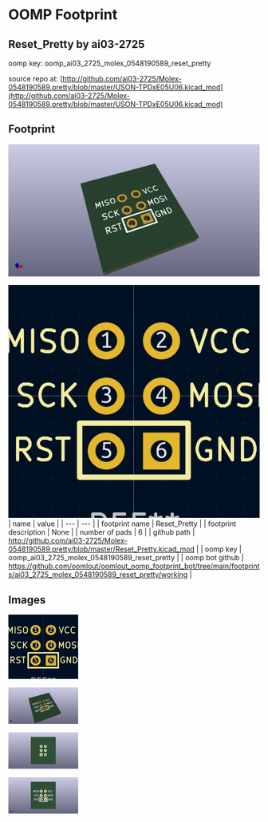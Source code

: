 # OOMP Footprint  
## Reset_Pretty  by ai03-2725  
  
oomp key: oomp_ai03_2725_molex_0548190589_reset_pretty  
  
source repo at: [http://github.com/ai03-2725/Molex-0548190589.pretty/blob/master/USON-TPDxE05U06.kicad_mod](http://github.com/ai03-2725/Molex-0548190589.pretty/blob/master/USON-TPDxE05U06.kicad_mod)  
## Footprint  
  
[![working_kicad_pcb_3d.png](working_kicad_pcb_3d_600.png)](working_kicad_pcb_3d.png)  
  
[![working.png](working_600.png)](working.png)  
| name | value | 
| --- | --- | 
| footprint name | Reset_Pretty | 
| footprint description | None | 
| number of pads | 6 | 
| github path | http://github.com/ai03-2725/Molex-0548190589.pretty/blob/master/Reset_Pretty.kicad_mod | 
| oomp key | oomp_ai03_2725_molex_0548190589_reset_pretty | 
| oomp bot github | https://github.com/oomlout/oomlout_oomp_footprint_bot/tree/main/footprints/ai03_2725_molex_0548190589_reset_pretty/working | 
## Images  
  
[![working.png](working_140.png)](working.png)  
  
[![working_kicad_pcb_3d.png](working_kicad_pcb_3d_140.png)](working_kicad_pcb_3d.png)  
  
[![working_kicad_pcb_3d_back.png](working_kicad_pcb_3d_back_140.png)](working_kicad_pcb_3d_back.png)  
  
[![working_kicad_pcb_3d_front.png](working_kicad_pcb_3d_front_140.png)](working_kicad_pcb_3d_front.png)  
